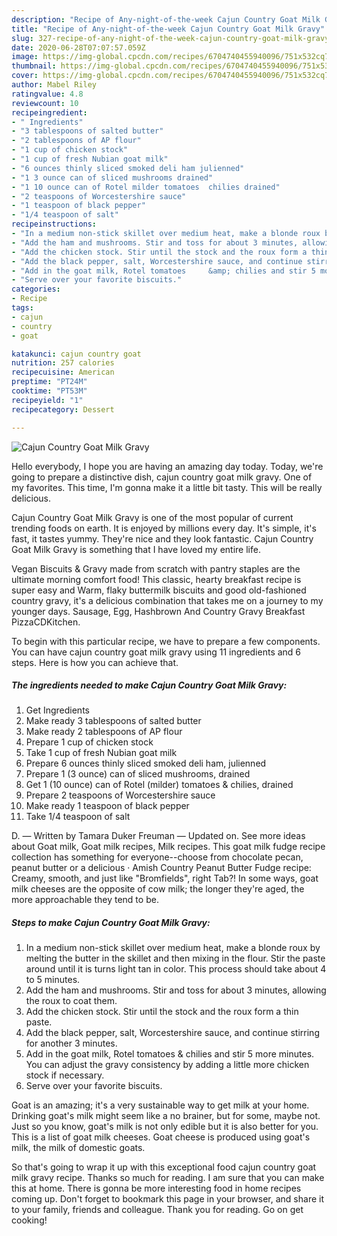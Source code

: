 ```yaml
---
description: "Recipe of Any-night-of-the-week Cajun Country Goat Milk Gravy"
title: "Recipe of Any-night-of-the-week Cajun Country Goat Milk Gravy"
slug: 327-recipe-of-any-night-of-the-week-cajun-country-goat-milk-gravy
date: 2020-06-28T07:07:57.059Z
image: https://img-global.cpcdn.com/recipes/6704740455940096/751x532cq70/cajun-country-goat-milk-gravy-recipe-main-photo.jpg
thumbnail: https://img-global.cpcdn.com/recipes/6704740455940096/751x532cq70/cajun-country-goat-milk-gravy-recipe-main-photo.jpg
cover: https://img-global.cpcdn.com/recipes/6704740455940096/751x532cq70/cajun-country-goat-milk-gravy-recipe-main-photo.jpg
author: Mabel Riley
ratingvalue: 4.8
reviewcount: 10
recipeingredient:
- " Ingredients"
- "3 tablespoons of salted butter"
- "2 tablespoons of AP flour"
- "1 cup of chicken stock"
- "1 cup of fresh Nubian goat milk"
- "6 ounces thinly sliced smoked deli ham julienned"
- "1 3 ounce can of sliced mushrooms drained"
- "1 10 ounce can of Rotel milder tomatoes  chilies drained"
- "2 teaspoons of Worcestershire sauce"
- "1 teaspoon of black pepper"
- "1/4 teaspoon of salt"
recipeinstructions:
- "In a medium non-stick skillet over medium heat, make a blonde roux by melting the butter in the skillet and then mixing in the flour. Stir the paste around until it is turns light tan in color. This process should take about 4 to 5 minutes."
- "Add the ham and mushrooms. Stir and toss for about 3 minutes, allowing the roux to coat them."
- "Add the chicken stock. Stir until the stock and the roux form a thin paste."
- "Add the black pepper, salt, Worcestershire sauce, and continue stirring for another 3 minutes."
- "Add in the goat milk, Rotel tomatoes     &amp; chilies and stir 5 more minutes. You can adjust the gravy consistency by adding a little more chicken stock if necessary."
- "Serve over your favorite biscuits."
categories:
- Recipe
tags:
- cajun
- country
- goat

katakunci: cajun country goat 
nutrition: 257 calories
recipecuisine: American
preptime: "PT24M"
cooktime: "PT53M"
recipeyield: "1"
recipecategory: Dessert

---
```



![Cajun Country Goat Milk Gravy](https://img-global.cpcdn.com/recipes/6704740455940096/751x532cq70/cajun-country-goat-milk-gravy-recipe-main-photo.jpg)

Hello everybody, I hope you are having an amazing day today. Today, we're going to prepare a distinctive dish, cajun country goat milk gravy. One of my favorites. This time, I'm gonna make it a little bit tasty. This will be really delicious.

Cajun Country Goat Milk Gravy is one of the most popular of current trending foods on earth. It is enjoyed by millions every day. It's simple, it's fast, it tastes yummy. They're nice and they look fantastic. Cajun Country Goat Milk Gravy is something that I have loved my entire life.

Vegan Biscuits &amp; Gravy made from scratch with pantry staples are the ultimate morning comfort food! This classic, hearty breakfast recipe is super easy and Warm, flaky buttermilk biscuits and good old-fashioned country gravy, it&#39;s a delicious combination that takes me on a journey to my younger days. Sausage, Egg, Hashbrown And Country Gravy Breakfast PizzaCDKitchen.


To begin with this particular recipe, we have to prepare a few components. You can have cajun country goat milk gravy using 11 ingredients and 6 steps. Here is how you can achieve that.

<!--inarticleads1-->

##### The ingredients needed to make Cajun Country Goat Milk Gravy:

1. Get  Ingredients
1. Make ready 3 tablespoons of salted butter
1. Make ready 2 tablespoons of AP flour
1. Prepare 1 cup of chicken stock
1. Take 1 cup of fresh Nubian goat milk
1. Prepare 6 ounces thinly sliced smoked deli ham, julienned
1. Prepare 1 (3 ounce) can of sliced mushrooms, drained
1. Get 1 (10 ounce) can of Rotel (milder) tomatoes &amp; chilies, drained
1. Prepare 2 teaspoons of Worcestershire sauce
1. Make ready 1 teaspoon of black pepper
1. Take 1/4 teaspoon of salt


D. — Written by Tamara Duker Freuman — Updated on. See more ideas about Goat milk, Goat milk recipes, Milk recipes. This goat milk fudge recipe collection has something for everyone--choose from chocolate pecan, peanut butter or a delicious · Amish Country Peanut Butter Fudge recipe: Creamy, smooth, and just like &#34;Bromfields&#34;, right Tab?! In some ways, goat milk cheeses are the opposite of cow milk; the longer they&#39;re aged, the more approachable they tend to be. 

<!--inarticleads2-->

##### Steps to make Cajun Country Goat Milk Gravy:

1. In a medium non-stick skillet over medium heat, make a blonde roux by melting the butter in the skillet and then mixing in the flour. Stir the paste around until it is turns light tan in color. This process should take about 4 to 5 minutes.
1. Add the ham and mushrooms. Stir and toss for about 3 minutes, allowing the roux to coat them.
1. Add the chicken stock. Stir until the stock and the roux form a thin paste.
1. Add the black pepper, salt, Worcestershire sauce, and continue stirring for another 3 minutes.
1. Add in the goat milk, Rotel tomatoes     &amp; chilies and stir 5 more minutes. You can adjust the gravy consistency by adding a little more chicken stock if necessary.
1. Serve over your favorite biscuits.


Goat is an amazing; it&#39;s a very sustainable way to get milk at your home. Drinking goat&#39;s milk might seem like a no brainer, but for some, maybe not. Just so you know, goat&#39;s milk is not only edible but it is also better for you. This is a list of goat milk cheeses. Goat cheese is produced using goat&#39;s milk, the milk of domestic goats. 

So that's going to wrap it up with this exceptional food cajun country goat milk gravy recipe. Thanks so much for reading. I am sure that you can make this at home. There is gonna be more interesting food in home recipes coming up. Don't forget to bookmark this page in your browser, and share it to your family, friends and colleague. Thank you for reading. Go on get cooking!
